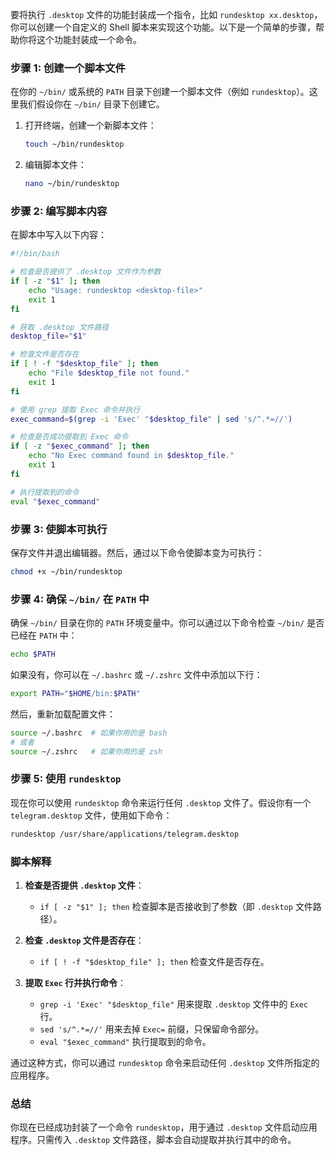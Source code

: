 要将执行 `.desktop` 文件的功能封装成一个指令，比如 `rundesktop xx.desktop`，你可以创建一个自定义的 Shell 脚本来实现这个功能。以下是一个简单的步骤，帮助你将这个功能封装成一个命令。

### 步骤 1: 创建一个脚本文件

在你的 `~/bin/` 或系统的 `PATH` 目录下创建一个脚本文件（例如 `rundesktop`）。这里我们假设你在 `~/bin/` 目录下创建它。

1. 打开终端，创建一个新脚本文件：
   
   ```sh
   touch ~/bin/rundesktop
   ```

2. 编辑脚本文件：

   ```sh
   nano ~/bin/rundesktop
   ```

### 步骤 2: 编写脚本内容

在脚本中写入以下内容：

```sh
#!/bin/bash

# 检查是否提供了 .desktop 文件作为参数
if [ -z "$1" ]; then
    echo "Usage: rundesktop <desktop-file>"
    exit 1
fi

# 获取 .desktop 文件路径
desktop_file="$1"

# 检查文件是否存在
if [ ! -f "$desktop_file" ]; then
    echo "File $desktop_file not found."
    exit 1
fi

# 使用 grep 提取 Exec 命令并执行
exec_command=$(grep -i 'Exec' "$desktop_file" | sed 's/^.*=//')

# 检查是否成功提取到 Exec 命令
if [ -z "$exec_command" ]; then
    echo "No Exec command found in $desktop_file."
    exit 1
fi

# 执行提取到的命令
eval "$exec_command"
```

### 步骤 3: 使脚本可执行

保存文件并退出编辑器。然后，通过以下命令使脚本变为可执行：

```sh
chmod +x ~/bin/rundesktop
```

### 步骤 4: 确保 `~/bin/` 在 `PATH` 中

确保 `~/bin/` 目录在你的 `PATH` 环境变量中。你可以通过以下命令检查 `~/bin/` 是否已经在 `PATH` 中：

```sh
echo $PATH
```

如果没有，你可以在 `~/.bashrc` 或 `~/.zshrc` 文件中添加以下行：

```sh
export PATH="$HOME/bin:$PATH"
```

然后，重新加载配置文件：

```sh
source ~/.bashrc  # 如果你用的是 bash
# 或者
source ~/.zshrc   # 如果你用的是 zsh
```

### 步骤 5: 使用 `rundesktop`

现在你可以使用 `rundesktop` 命令来运行任何 `.desktop` 文件了。假设你有一个 `telegram.desktop` 文件，使用如下命令：

```sh
rundesktop /usr/share/applications/telegram.desktop
```

### 脚本解释

1. **检查是否提供 `.desktop` 文件**：
   - `if [ -z "$1" ]; then` 检查脚本是否接收到了参数（即 `.desktop` 文件路径）。

2. **检查 `.desktop` 文件是否存在**：
   - `if [ ! -f "$desktop_file" ]; then` 检查文件是否存在。

3. **提取 `Exec` 行并执行命令**：
   - `grep -i 'Exec' "$desktop_file"` 用来提取 `.desktop` 文件中的 `Exec` 行。
   - `sed 's/^.*=//'` 用来去掉 `Exec=` 前缀，只保留命令部分。
   - `eval "$exec_command"` 执行提取到的命令。

通过这种方式，你可以通过 `rundesktop` 命令来启动任何 `.desktop` 文件所指定的应用程序。

### 总结

你现在已经成功封装了一个命令 `rundesktop`，用于通过 `.desktop` 文件启动应用程序。只需传入 `.desktop` 文件路径，脚本会自动提取并执行其中的命令。
